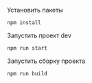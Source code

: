 Установить пакеты

```
npm install
```

Запустить проект dev

```
npm run start
```

Запустить сборку проекта

```
npm run build
```